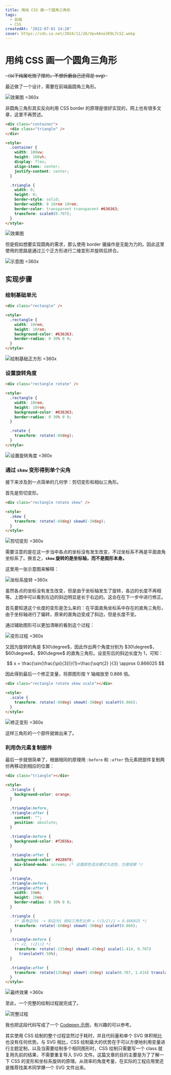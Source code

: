 ```yaml
---
title: 用纯 CSS 画一个圆角三角形
tags:
  - 前端
  - CSS
createdAt: "2022-07-01 14:28"
cover: https://cdn.sa.net/2024/11/26/VpvA6ne3E9L7cS2.webp
---
```


# 用纯 CSS 画一个圆角三角形

~~（以下纯属吃饱了撑的，不想折磨自己还得是 svg）~~

最近做了一个设计，需要在前端画圆角三角形。

![效果图 =360x](https://cdn.sa.net/2024/11/26/BGQdpKOWlVNnr65.webp)

非圆角三角形其实反向利用 CSS border 的原理是很好实现的，网上也有很多文章，这里不再赘述。

```html
<div class="container">
  <div class="triangle" />
</div>

<style>
  .container {
    width: 100vw;
    height: 100vh;
    display: flex;
    align-items: center;
    justify-content: center;
  }

  .triangle {
    width: 0;
    height: 0;
    border-style: solid;
    border-width: 0 10rem 10rem;
    border-color: transparent transparent #636363;
    transform: scaleX(0.707);
  }
</style>
```

![效果图](https://cdn.sa.net/2024/11/26/v64kWuUyEnPGrA7.webp)

但是假如想要实现圆角的需求，那么使用 border 骚操作是无能为力的。因此这里使用的思路是通过三个正方形进行二维变形并旋转后拼合。

![示意图 =360x](https://cdn.sa.net/2024/11/26/VpvA6ne3E9L7cS2.webp)

## 实现步骤

### 绘制基础单元

```html
<div class="rectangle" />

<style>
  .rectangle {
    width: 10rem;
    height: 10rem;
    background-color: #636363;
    border-radius: 0 30% 0 0;
  }
</style>
```

![绘制基础正方形 =360x](https://cdn.sa.net/2024/11/26/wDe4jhTzOHqEYS7.webp)

### 设置旋转角度

```html
<div class="rectangle rotate" />

<style>
  .rectangle {
    width: 10rem;
    height: 10rem;
    background-color: #636363;
    border-radius: 0 30% 0 0;
  }

  .rotate {
    transform: rotate(-60deg);
  }
</style>
```

![设置旋转角度 =360x](https://cdn.sa.net/2024/11/26/LegcSmuxPdBj27A.webp)

### 通过 `skew` 变形得到单个尖角

接下来涉及到一点简单的几何学：剪切变形和相似三角形。

首先是剪切变形。

```html
<div class="rectangle rotate skew" />

<style>
  .skew {
    transform: rotate(-60deg) skewX(-30deg);
  }
</style>
```

![剪切变形 =360x](https://cdn.sa.net/2024/11/26/2VGSDAhsgRvB6nw.webp)

需要注意的是在这一步当中各点的坐标没有发生改变，不过坐标系不再是平面直角坐标系了。换言之，**`skew` 旋转的是坐标轴，而不是图形本身。**

这里用一张示意图来解释：

![坐标系旋转 =360x](https://cdn.sa.net/2024/11/26/cL5flvVuNwYmhsi.webp)

虽然各点的坐标没有发生改变，但是由于坐标轴发生了旋转，各边的长度不再相等。上图中可以看到左边的斜边明显是长于右边的。这会在在下一步中进行修正。

首先要知道这个长度的变形是怎么来的：在平面直角坐标系中存在的直角三角形，由于坐标轴进行了偏转，原来的直角边变成了斜边，但是长度不变。

通过辅助图形可以更加清晰的看到这个过程：

![变形过程 =360x](https://cdn.sa.net/2024/11/26/bxW7BkyDNAPJvId.webp)

又因为旋转的角是 $30\degree$，因此作出两个角度分别为 $30\degree$，$60\degree$，$90\degree$ 的直角三角形。设变形后的斜边长度为 $1$，可知：

$$
x = \frac{\sin(\frac{\pi}{3})}{1}=\frac{\sqrt{2} }{3} \approx 0.866025
$$

因此得到最后一个修正变量，将原图形按 Y 轴缩放至 $0.866$ 倍。

```html
<div class="rectangle rotate skew scale"></div>

<style>
  .scale {
    transform: rotate(-60deg) skewX(-30deg) scaleY(0.866);
  }
</style>
```

![修正变形 =360x](https://cdn.sa.net/2024/11/26/9vEJzGDtukgsxyC.webp)

这样三角形的一个部件就做出来了。

### 利用伪元素复制部件

最后一步就很简单了，根据相同的原理用 `:before` 和 `:after` 伪元素把部件复制两份再移动到相应的位置：

```html
<div class="triangle"></div>

<style>
  .triangle {
    background-color: orange;
  }

  .triangle:before,
  .triangle:after {
    content: "";
    position: absolute;
  }

  .triangle:before {
    background-color: #f2656a;
  }

  .triangle:after {
    background-color: #0280f0;
    mix-blend-mode: screen; /* 设置颜色混合模式为滤色，方便观察 */
  }

  .triangle,
  .triangle:before,
  .triangle:after {
    width: 10em;
    height: 10em;
    border-radius: 0 30% 0 0;
  }

  .triangle {
    /* 直角边为1 -> 斜边为1 相似三角形比例 = (√3/2)/1 ≈ 0.866025 */
    transform: rotate(-60deg) skewX(-30deg) scaleY(0.866);
  }

  .triangle:before {
    /* √2, (√2)/2 */
    transform: rotate(-135deg) skewX(-45deg) scale(1.414, 0.707)
      translateY(-50%);
  }

  .triangle:after {
    transform: rotate(135deg) skewY(-45deg) scale(0.707, 1.414) translateX(50%);
  }
</style>
```

![最终效果 =360x](https://cdn.sa.net/2024/11/26/IYvWngSuFH1AdjN.webp)

至此，一个完整的绘制过程就完成了。

![完整过程](https://cdn.sa.net/2024/11/26/t7OnH5LjZkpFlio.webp)

我也把这段代码写成了一个 [Codepen 示例](https://codepen.io/markchen9804/pen/wvmBRWe)，有兴趣的可以参考。

其实使用 CSS 绘制的整个过程显然过于耗时，并且代码量和单个 SVG 体积相比也没有任何优势。与 SVG 相比，CSS 绘制最大的优势在于可以方便地利用变量进行主题定制，以及当需要绘制多个相同图形时，CSS 绘制只需要写一个 class 就复用先前的结果，不需要重复导入 SVG 文件。这篇文章的目的主要是为了了解一下 CSS 的变形和坐标系旋转的原理。从效率的角度考量，在实际的工程应用里还是推荐找美术同学爆一个 SVG 文件出来。
